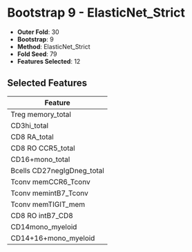 # Bootstrap 9 - ElasticNet_Strict

- **Outer Fold**: 30
- **Bootstrap**: 9
- **Method**: ElasticNet_Strict
- **Fold Seed**: 79
- **Features Selected**: 12

## Selected Features

| Feature |
|---------|
| Treg memory_total |
| CD3hi_total |
| CD8 RA_total |
| CD8 RO CCR5_total |
| CD16+mono_total |
| Bcells CD27negIgDneg_total |
| Tconv memCCR6_Tconv |
| Tconv memintB7_Tconv |
| Tconv memTIGIT_mem |
| CD8 RO intB7_CD8 |
| CD14mono_myeloid |
| CD14+16+mono_myeloid |
